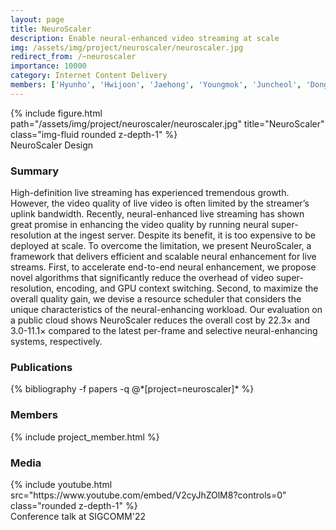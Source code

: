 ```yaml
---
layout: page
title: NeuroScaler
description: Enable neural-enhanced video streaming at scale
img: /assets/img/project/neuroscaler/neuroscaler.jpg
redirect_from: /~neuroscaler
importance: 10000
category: Internet Content Delivery
members: ['Hyunho', 'Hwijoon', 'Jaehong', 'Youngmok', 'Juncheol', 'Dongsu']
---
```

<!-- <p class="profile-buttons">
    <a class="btn z-depth-0" href="https://github.com/kaist-ina/~neuroscaler">Homepage</a>
</p> -->

<div class="row justify-content-sm-center">
    <div class="col-md mt-3 col-md-6">
        {% include figure.html path="/assets/img/project/neuroscaler/neuroscaler.jpg" title="NeuroScaler" class="img-fluid rounded z-depth-1" %}
        <div class="caption">
            NeuroScaler Design
        </div>
    </div>
</div>

<h3>Summary</h3>
High-definition live streaming has experienced tremendous growth.
However, the video quality of live video is often limited by the streamer’s uplink bandwidth. Recently, neural-enhanced live streaming has shown great promise in enhancing the video quality by running
neural super-resolution at the ingest server.
Despite its benefit, it is too expensive to be deployed at scale.
To overcome the limitation, we present NeuroScaler, a framework that delivers efficient and scalable neural enhancement for live streams.
First, to accelerate end-to-end neural enhancement, we propose novel algorithms that significantly reduce the overhead of video super-resolution, encoding, and GPU context switching.
Second, to maximize the overall quality gain, we devise a resource scheduler that considers the unique characteristics of the neural-enhancing workload.
Our evaluation on a public cloud shows NeuroScaler reduces the overall cost by 22.3× and 3.0-11.1× compared to the latest per-frame and selective neural-enhancing systems, respectively.

<h3>Publications</h3>
<div class="publications">
{% bibliography -f papers -q @*[project=neuroscaler]* %}
</div>

<h3 class="mt-3">Members</h3>
{% include project_member.html %}

<h3 class="mt-5">Media</h3>
<div class="row justify-content-sm-center">
    <div class="col-md mt-3 mt-md-0 col-md-6">
        {% include youtube.html src="https://www.youtube.com/embed/V2cyJhZOlM8?controls=0" class="rounded z-depth-1" %}
        <div class="caption">
            Conference talk at SIGCOMM'22
        </div>
    </div>
</div>
